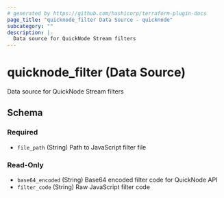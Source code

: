 ```yaml
---
# generated by https://github.com/hashicorp/terraform-plugin-docs
page_title: "quicknode_filter Data Source - quicknode"
subcategory: ""
description: |-
  Data source for QuickNode Stream filters
---
```


# quicknode_filter (Data Source)

Data source for QuickNode Stream filters



<!-- schema generated by tfplugindocs -->
## Schema

### Required

- `file_path` (String) Path to JavaScript filter file

### Read-Only

- `base64_encoded` (String) Base64 encoded filter code for QuickNode API
- `filter_code` (String) Raw JavaScript filter code
